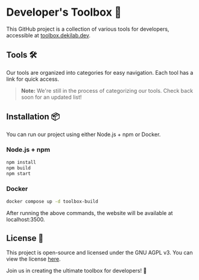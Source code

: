 # Developer's Toolbox 🧰

This GitHub project is a collection of various tools for developers, accessible at [toolbox.dekilab.dev](https://toolbox.dekilab.dev).

## Tools 🛠️

Our tools are organized into categories for easy navigation. Each tool has a link for quick access. 

> **Note:** We're still in the process of categorizing our tools. Check back soon for an updated list!

## Installation 📦

You can run our project using either Node.js + npm or Docker.

### Node.js + npm

```bash
npm install
npm build
npm start
```

### Docker

```bash
docker compose up -d toolbox-build
```

After running the above commands, the website will be available at localhost:3500.

## License 📄

This project is open-source and licensed under the GNU AGPL v3. You can view the license [here](https://www.gnu.org/licenses/agpl-3.0.en.html).

Join us in creating the ultimate toolbox for developers! 🚀
